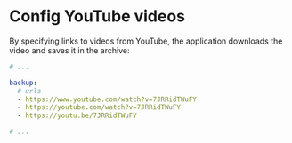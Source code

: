 # Config YouTube videos

By specifying links to videos from YouTube, the application downloads the video and saves it in the archive:

```yaml
# ...

backup:
  # urls
  - https://www.youtube.com/watch?v=7JRRidTWuFY
  - https://youtube.com/watch?v=7JRRidTWuFY
  - https://youtu.be/7JRRidTWuFY

# ...
```
